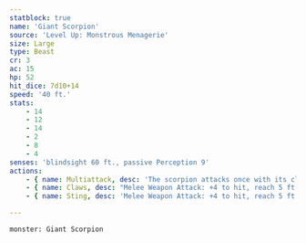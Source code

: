 ```yaml
---
statblock: true
name: 'Giant Scorpion'
source: 'Level Up: Monstrous Menagerie'
size: Large
type: Beast
cr: 3
ac: 15
hp: 52
hit_dice: 7d10+14
speed: '40 ft.'
stats:
    - 14
    - 12
    - 14
    - 2
    - 8
    - 4
senses: 'blindsight 60 ft., passive Perception 9'
actions:
    - { name: Multiattack, desc: 'The scorpion attacks once with its claws and once with its sting.' }
    - { name: Claws, desc: "Melee Weapon Attack: +4 to hit, reach 5 ft., one target. Hit: 9 (2d6+2) bludgeoning damage and the target is grappled (escape DC 12). Until this grapple ends, the scorpion can't attack a different target with its claws." }
    - { name: Sting, desc: 'Melee Weapon Attack: +4 to hit, reach 5 ft., one target. Hit: 6 (1d8+2) piercing damage and the target makes a DC 12 Constitution saving throw, taking 16 (3d10) poison damage on a failure or half damage on a success.' }

---
```

```statblock
monster: Giant Scorpion
```
